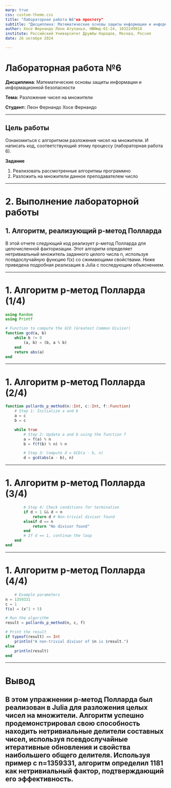 ```yaml
---
marp: true
css: custom-theme.css
title: "Лабораторная работа №6"на простоту"
subtitle: "Дисциплина: Математические основы защиты информации и информационной безопасности"
author: Хосе Фернандо Леон Атупанья, НФИмд-01-24, 1032249918
institute: Российский Университет Дружбы Народов, Москва, Россия
date: 26 октобря 2024

---
```


# **Лабораторная работа №6**

**Дисциплина**: Математические основы защиты информации и информационной безопасности

**Тема:** Разложение чисел на множители

**Студент:** Леон Фернандо Хосе Фернандо 

--- 

## **Цель работы**

Ознакомиться с алгоритмом разложения чисел на множители. И написать код, соответствующий этому процессу (лабораторная работа 6).

**Задание**

1. Реализовать рассмотренные алгоритмы программно
2. Разложить на множители данное преподавателем число

---

# **2. Выполнение лабораторной работы**


## 1. Алгоритм, реализующий p-метод Полларда 
В этой отчете следующий код реализует p-метод Полларда для целочисленной факторизации. Этот алгоритм определяет нетривиальный множитель заданного целого числа n, используя псевдослучайную функцию f(x) со сжимающими свойствами. Ниже приведена подробная реализация в Julia с последующим объяснением.

---

# 1. Алгоритм р-метод Полларда (1/4)

```julia
using Random
using Printf

# Function to compute the GCD (Greatest Common Divisor)
function gcd(a, b)
    while b != 0
        (a, b) = (b, a % b)
    end
    return abs(a)
end

```


---

# 1. Алгоритм р-метод Полларда (2/4)
```julia
function pollards_p_method(n::Int, c::Int, f::Function)
    # Step 1: Initialize a and b
    a = c
    b = c

    while true
        # Step 2: Update a and b using the function f
        a = f(a) % n
        b = f(f(b) % n) % n

        # Step 3: Compute d = GCD(a - b, n)
        d = gcd(abs(a - b), n)
```
---

# 1. Алгоритм р-метод Полларда (3/4)

```Julia
        # Step 4: Check conditions for termination
        if d > 1 && d < n
            return d # Non-trivial divisor found
        elseif d == n
            return "No divisor found"
        end
        # If d == 1, continue the loop
    end
end
```

---
# 1. Алгоритм р-метод Полларда (4/4)

```Julia
    # Example parameters
n = 1359331
c = 1
f(x) = (x^2 + 5)

# Run the algorithm
result = pollards_p_method(n, c, f)

# Print the result
if typeof(result) == Int
    println("A non-trivial divisor of $n is $result.")
else
    println(result)
end

```

---

# **Вывод**
В этом упражнении p-метод Полларда был реализован в Julia для разложения целых чисел на множители. Алгоритм успешно продемонстрировал свою способность находить нетривиальные делители составных чисел, используя псевдослучайные итеративные обновления и свойства наибольшего общего делителя. Используя пример с n=1359331, алгоритм определил 
1181 как нетривиальный фактор, подтверждающий его эффективность.
---

